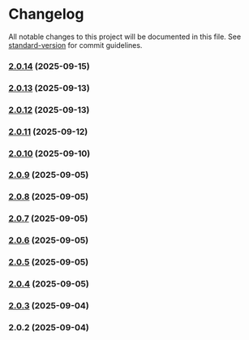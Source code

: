 # Changelog

All notable changes to this project will be documented in this file. See [standard-version](https://github.com/conventional-changelog/standard-version) for commit guidelines.

### [2.0.14](https://github.com/Tg-Admin-Panels/aap-dashboard-frontend/compare/v2.0.13...v2.0.14) (2025-09-15)

### [2.0.13](https://github.com/Tg-Admin-Panels/aap-dashboard-frontend/compare/v2.0.12...v2.0.13) (2025-09-13)

### [2.0.12](https://github.com/Tg-Admin-Panels/aap-dashboard-frontend/compare/v2.0.11...v2.0.12) (2025-09-13)

### [2.0.11](https://github.com/Tg-Admin-Panels/aap-dashboard-frontend/compare/v2.0.10...v2.0.11) (2025-09-12)

### [2.0.10](https://github.com/Tg-Admin-Panels/aap-dashboard-frontend/compare/v2.0.9...v2.0.10) (2025-09-10)

### [2.0.9](https://github.com/Tg-Admin-Panels/aap-dashboard-frontend/compare/v2.0.8...v2.0.9) (2025-09-05)

### [2.0.8](https://github.com/Tg-Admin-Panels/aap-dashboard-frontend/compare/v2.0.7...v2.0.8) (2025-09-05)

### [2.0.7](https://github.com/Tg-Admin-Panels/aap-dashboard-frontend/compare/v2.0.6...v2.0.7) (2025-09-05)

### [2.0.6](https://github.com/Tg-Admin-Panels/aap-dashboard-frontend/compare/v2.0.5...v2.0.6) (2025-09-05)

### [2.0.5](https://github.com/Tg-Admin-Panels/aap-dashboard-frontend/compare/v2.0.4...v2.0.5) (2025-09-05)

### [2.0.4](https://github.com/Tg-Admin-Panels/aap-dashboard-frontend/compare/v2.0.3...v2.0.4) (2025-09-05)

### [2.0.3](https://github.com/Tg-Admin-Panels/aap-dashboard-frontend/compare/v2.0.2...v2.0.3) (2025-09-04)

### 2.0.2 (2025-09-04)
